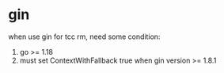 # gin

when use gin for tcc rm, need some condition:

1. go >= 1.18
2. must set ContextWithFallback true when gin version >= 1.8.1